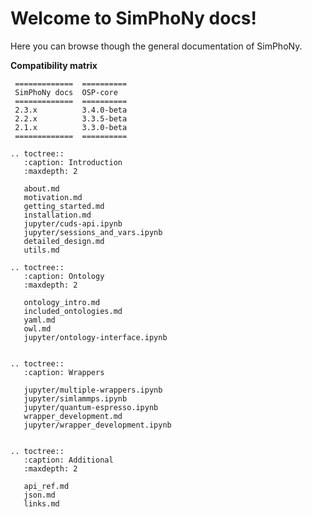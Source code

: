 # Welcome to SimPhoNy docs!
Here you can browse though the general documentation of SimPhoNy.

**Compatibility matrix**

```eval_rst
 =============  ==========
 SimPhoNy docs  OSP-core  
 =============  ==========
 2.3.x          3.4.0-beta
 2.2.x          3.3.5-beta
 2.1.x          3.3.0-beta
 =============  ==========
```

```eval_rst
.. toctree::
   :caption: Introduction
   :maxdepth: 2

   about.md
   motivation.md
   getting_started.md
   installation.md
   jupyter/cuds-api.ipynb
   jupyter/sessions_and_vars.ipynb
   detailed_design.md
   utils.md

.. toctree::
   :caption: Ontology
   :maxdepth: 2

   ontology_intro.md
   included_ontologies.md
   yaml.md
   owl.md
   jupyter/ontology-interface.ipynb


.. toctree::
   :caption: Wrappers

   jupyter/multiple-wrappers.ipynb
   jupyter/simlammps.ipynb
   jupyter/quantum-espresso.ipynb
   wrapper_development.md
   jupyter/wrapper_development.ipynb


.. toctree::
   :caption: Additional
   :maxdepth: 2

   api_ref.md
   json.md
   links.md

```

